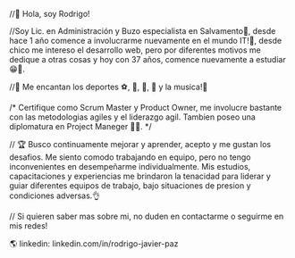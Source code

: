 //👋 Hola, soy Rodrigo! 

//Soy Lic. en Administración y Buzo especialista en Salvamento🤿, desde hace 1 año comence a involucrarme nuevamente en el mundo IT!🚀, desde chico me intereso el desarrollo web, pero por diferentes motivos me dedique a otras cosas y hoy con 37 años, comence nuevamente a estudiar 😁🖖.

//👀 Me encantan los deportes ⚽, 🏀, 🏐, 🏉 y la musica!🎸

/* Certifique como Scrum Master y Product Owner, me involucre bastante con las metodologias agiles y el liderazgo agil. Tambien poseo  una diplomatura en Project Maneger 👨‍🎓. */

// 🏆 Busco continuamente mejorar y aprender, acepto y me gustan los desafios. Me siento comodo trabajando en equipo, pero no tengo inconvenientes en desempeñarme individualmente. Mis estudios, capacitaciones y experiencias me brindaron la tenacidad para liderar y guiar diferentes equipos de trabajo, bajo situaciones de presion y condiciones adversas.👌



// Si quieren saber mas sobre mi, no duden en contactarme o seguirme en mis redes!

🌎 linkedin: linkedin.com/in/rodrigo-javier-paz
